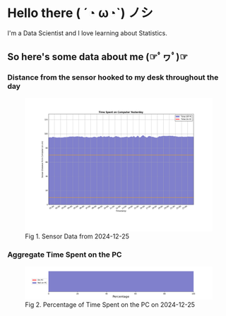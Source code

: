 
# Hello there ( ´◔ ω◔`) ノシ

I'm a Data Scientist and I love learning about Statistics.

## So here's some data about me (☞ﾟヮﾟ)☞


### Distance from the sensor hooked to my desk throughout the day
<figure>
  <picture>
    <source media="(prefers-color-scheme: dark)" srcset="Pi/readme/graphs/lineplot/dark-plot-2024-12-25.png">
    <source media="(prefers-color-scheme: light)" srcset="Pi/readme/graphs/lineplot/light-plot-2024-12-25.png">
    <img alt="Shows a black logo in light color mode and a white one in dark color mode." src="Pi/readme/graphs/lineplot/light-plot-2024-12-25.png">
  </picture>
  <figcaption>Fig 1. Sensor Data from 2024-12-25</figcaption>
</figure>



### Aggregate Time Spent on the PC
<figure>
  <picture>
    <source media="(prefers-color-scheme: dark)" srcset="Pi/readme/graphs/barplot/dark-plot-2024-12-25.png">
    <source media="(prefers-color-scheme: light)" srcset="Pi/readme/graphs/barplot/light-plot-2024-12-25.png">
    <img alt="Shows a black logo in light color mode and a white one in dark color mode." src="Pi/readme/graphs/barplot/light-plot-2024-12-25.png">
  </picture>
  <figcaption>Fig 2. Percentage of Time Spent on the PC on 2024-12-25</figcaption>
</figure>
